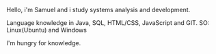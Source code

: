 <p>Hello, i'm Samuel and i study systems analysis and development.</p>
<p>Language knowledge in Java, SQL, HTML/CSS, JavaScript and GIT. SO: Linux(Ubuntu) and Windows</p>
<p>I'm hungry for knowledge.</p>

